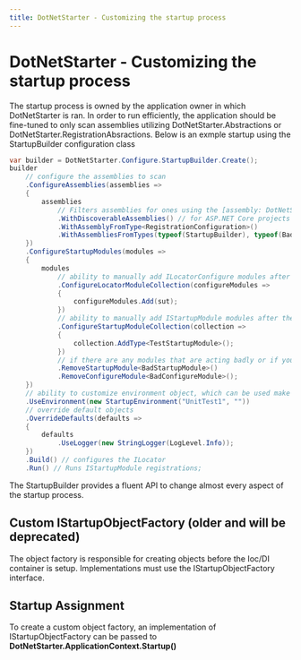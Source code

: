 ```yaml
---
title: DotNetStarter - Customizing the startup process
---
```

# DotNetStarter - Customizing the startup process

The startup process is owned by the application owner in which DotNetStarter is ran. In order to run efficiently, the application should be fine-tuned to only scan assemblies utilizing DotNetStarter.Abstractions or DotNetStarter.RegistrationAbsractions. Below is an exmple startup using the StartupBuilder configuration class

```cs
var builder = DotNetStarter.Configure.StartupBuilder.Create();
builder
	// configure the assemblies to scan
    .ConfigureAssemblies(assemblies =>
    {
        assemblies
			// Filters assemblies for ones using the [assembly: DotNetStarter.Abstractions.DiscoverableAssembly] 
            .WithDiscoverableAssemblies() // for ASP.NET Core projects an initial list of assemblies must be provided
            .WithAssemblyFromType<RegistrationConfiguration>()
            .WithAssembliesFromTypes(typeof(StartupBuilder), typeof(BadStartupModule));
    })
    .ConfigureStartupModules(modules =>
    {
        modules
            // ability to manually add ILocatorConfigure modules after the scanned ones
			.ConfigureLocatorModuleCollection(configureModules =>
            {
                configureModules.Add(sut);
            })
			// ability to manually add IStartupModule modules after the scanned ones
			.ConfigureStartupModuleCollection(collection =>
            {
                collection.AddType<TestStartupModule>();
            })
			// if there are any modules that are acting badly or if you want to customize remove some to insert customized versions.
            .RemoveStartupModule<BadStartupModule>()
            .RemoveConfigureModule<BadConfigureModule>();
    })
    // ability to customize environment object, which can be used make registration decisions based on environment
    .UseEnvironment(new StartupEnvironment("UnitTest1", ""))
    // override default objects
	.OverrideDefaults(defaults =>
    {
        defaults
            .UseLogger(new StringLogger(LogLevel.Info));
    })
    .Build() // configures the ILocator
    .Run() // Runs IStartupModule registrations;
```

The StartupBuilder provides a fluent API to change almost every aspect of the startup process.

## Custom IStartupObjectFactory (older and will be deprecated)

The object factory is responsible for creating objects before the Ioc/DI container is setup. 
Implementations must use the IStartupObjectFactory interface.

 ## Startup Assignment
 To create a custom object factory, an implementation of IStartupObjectFactory can be passed to **DotNetStarter.ApplicationContext.Startup()**